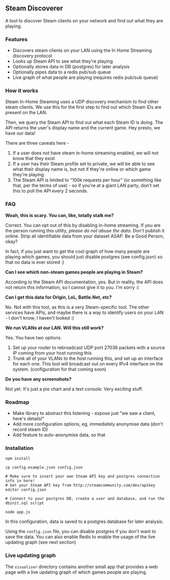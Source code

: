

## Steam Discoverer

A tool to discover Steam clients on your network and find out what they are playing. 

### Features

* Discovers steam clients on your LAN using the In Home Streaming discovery protocol
* Looks up Steam API to see what they're playing
* Optionally stores data in DB (postgres) for later analysis
* Optionally pipes data to a redis pub/sub queue
* Live graph of what people are playing (requires redis pub/sub queue)

### How it works

Steam In-Home Steaming uses a UDP discovery mechanism to find other steam clients.
We use this for the first step to find out which Steam IDs are present on 
the LAN.

Then, we query the Steam API to find out what each Steam ID is doing.
The API returns the user's display name and the current game. Hey presto,
we have our data!

There are three caveats here - 

1. If a user does not have steam in-home streaming enabled, we will not know that they exist
2. If a user has their Steam profile set to private, we will be able to see what their display name is, but not if they're online or which game they're playing
3. The Steam API is limited to "100k requests per hour" (or something like that, per the terms of use) - so if you're at a giant LAN party, don't set this to poll the API every 2 seconds. 

### FAQ

**Woah, this is scary. You can, like, totally stalk me?**

Correct. You can opt out of this by disabling in-home streaming. If you are 
the person running this utility, *please do not abuse the data*. Don't 
publish it online. Strip all identifiable data from your dataset ASAP. 
Be a Good Person, okay? 

In fact, if you just want to get the cool graph of how many people are
playing which games, you should just disable postgres (see config.json) so 
that no data is ever stored :)

**Can I see which non-steam games people are playing in Steam?**

According to the Steam API documentation, yes. But in reality, 
the API does not return this information, so I cannot give it to
you. I'm sorry :(

**Can I get this data for Origin, LoL, Battle.Net, etc?**

No. Not with this tool, as this is a very Steam-specific tool. 
The other services have APIs, and maybe there is a way to identify
users on your LAN - I don't know, I haven't looked :)

**We run VLANs at our LAN. Will this still work?**

Yes. You have two options. 

1. Set up your router to rebroadcast UDP port 27036 packets with a source 
IP coming from your host running this
2. Trunk all of your VLANs to the host running this, and set up an interface
for each one. This tool will broadcast out on every IPv4 interface on the system. (configuration for that coming soon)

**Do you have any screenshots?**

Not yet. It's just a pie chart and a text console. Very exciting stuff. 

### Roadmap

* Make library to abstract this listening - expose just "we saw a client, here's details!"
* Add more configuration options, eg, immediately anonymise data (don't record steam ID)
* Add feature to auto-anonymise data, so that 

### Installation

```
npm install

cp config.example.json config.json

# Make sure to insert your own Steam API key and postgres connection info in here!
# Get your Steam API key from http://steamcommunity.com/dev/apikey
editor config.json

# Connect to your postgres DB, create a user and database, and run the dbinit.sql script

node app.js
```

In this configuration, data is saved to a postgres database for later analysis. 

Using the `config.json` file, you can disable postgres if you don't want 
to save the data. You can also enable Redis to enable the usage of the 
live updating graph (see next section)

### Live updating graph

The `visualiser` directory contains another small app that provides a web page 
with a live updating graph of which games people are playing. 
